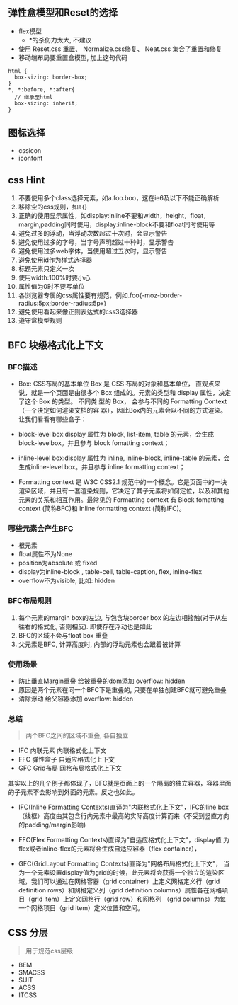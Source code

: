 ## 弹性盒模型和Reset的选择
* flex模型
    * *的杀伤力太大, 不建议
* 使用 Reset.css 重置、 Normalize.css修复、 Neat.css 集合了重置和修复
* 移动端布局要重置盒模型, 加上这句代码
```
html {
  box-sizing: border-box;
}
*, *:before, *:after{
  // 继承至html
  box-sizing: inherit;
}
```

## 图标选择
* cssicon 
* iconfont

## css Hint
1. 不要使用多个class选择元素，如a.foo.boo，这在ie6及以下不能正确解析
2. 移除空的css规则，如a{}
3. 正确的使用显示属性，如display:inline不要和width，height，float，margin,padding同时使用，display:inline-block不要和float同时使用等
4. 避免过多的浮动，当浮动次数超过十次时，会显示警告
5. 避免使用过多的字号，当字号声明超过十种时，显示警告
6. 避免使用过多web字体，当使用超过五次时，显示警告
7. 避免使用id作为样式选择器
8. 标题元素只定义一次
9. 使用width:100%时要小心
10. 属性值为0时不要写单位
11. 各浏览器专属的css属性要有规范，例如.foo{-moz-border-radius:5px;border-radius:5px}
12. 避免使用看起来像正则表达式的css3选择器
13. 遵守盒模型规则

## BFC 块级格式化上下文
### BFC描述

* Box: CSS布局的基本单位
Box 是 CSS 布局的对象和基本单位， 直观点来说，就是一个页面是由很多个
Box 组成的。元素的类型和 display 属性，决定了这个 Box 的类型。 不同类
型的 Box， 会参与不同的 Formatting Context（一个决定如何渲染文档的容
器），因此Box内的元素会以不同的方式渲染。让我们看看有哪些盒子：


* block-level box:display 属性为 block, list-item, table 的元素，会生成 block-levelbox。并且参与 block fomatting context；

* inline-level box:display 属性为 inline, inline-block, inline-table 的元素，会生成inline-level box。并且参与 inline formatting context；
*  Formatting context 是 W3C CSS2.1 规范中的一个概念。它是页面中的一块渲染区域，并且有一套渲染规则，它决定了其子元素将如何定位，以及和其他
元素的关系和相互作用。最常见的 Formatting context 有 Block fomatting
context (简称BFC)和 Inline formatting context (简称IFC)。






### 哪些元素会产生BFC
* 根元素
* float属性不为None
* position为absolute 或 fixed
* display为inline-block , table-cell, table-caption, flex, inline-flex
* overflow不为visible, 比如: hidden
### BFC布局规则
1. 每个元素的margin box的左边, 与包含块border box 的左边相接触(对于从左往右的格式化, 否则相反). 即使存在浮动也是如此
2. BFC的区域不会与float box 重叠
3. 父元素是BFC, 计算高度时, 内部的浮动元素也会跟着被计算
### 使用场景
*  防止垂直Margin重叠      给被重叠的dom添加 overflow: hidden 
  * 原因是两个元素在同一个BFC下是重叠的,   只要在单独创建BFC就可避免重叠
* 清除浮动                       给父容器添加 overflow: hidden


### 总结
>两个BFC之间的区域不重叠, 各自独立
* IFC    内联元素   内联格式化上下文
* FFC   弹性盒子   自适应格式化上下文
* GFC  Grid布局    网格布局格式化上下文


其实以上的几个例子都体现了，BFC就是页面上的一个隔离的独立容器，容器里面的子元素不会影响到外面的元素。反之也如此。

* IFC(Inline Formatting Contexts)直译为"内联格式化上下文"，IFC的line
box（线框）高度由其包含行内元素中最高的实际高度计算而来（不受到竖直方向的padding/margin影响)

* FFC(Flex Formatting Contexts)直译为"自适应格式化上下文"，display值
为flex或者inline-flex的元素将会生成自适应容器（flex container），

* GFC(GridLayout Formatting Contexts)直译为"网格布局格式化上下文"，
当为一个元素设置display值为grid的时候，此元素将会获得一个独立的渲染区域，我们可以通过在网格容器（grid container）上定义网格定义行（grid definition rows）和网格定义列（grid definition columns）属性各在网格项目（grid item）上定义网格行（grid row）和网格列
（grid columns）为每一个网格项目（grid item）定义位置和空间。




## CSS 分层
>用于规范css层级
* BEM
* SMACSS
* SUIT
* ACSS
* ITCSS 

